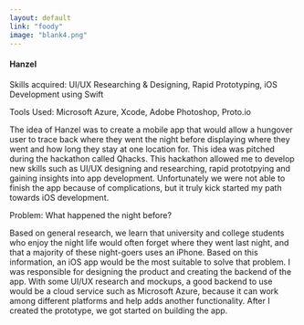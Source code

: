 ```yaml
---
layout: default
link: "foody"
image: "blank4.png"
---
```


<h4>Hanzel</h4>
<p>Skills acquired: UI/UX Researching & Designing, Rapid Prototyping, iOS Development using Swift</p>
<p>Tools Used: Microsoft Azure, Xcode, Adobe Photoshop, Proto.io</p>
<p>The idea of Hanzel was to create a mobile app that would allow a hungover user to trace back where they went the night before displaying where they went and how long they stay at one location for. This idea was pitched during the hackathon called Qhacks. This hackathon allowed me to develop new skills such as UI/UX designing and researching, rapid prototpying and gaining insights into app development. Unfortunately we were not able to finish the app because of complications, but it truly kick started my path towards iOS development.</p>
<span>Problem: What happened the night before?</span>
<p>Based on general research, we learn that university and college students who enjoy the night life would often forget where they went last night, and that a majority of these night-goers uses an iPhone. Based on this information, an iOS app would be the most suitable to solve that problem. I was responsible for designing the product and creating the backend of the app. With some UI/UX research and mockups, a good backend to use would be a cloud service such as Microsoft Azure, because it can work among different platforms and help adds another functionality. After I created the prototype, we got started on building the app.</p>
